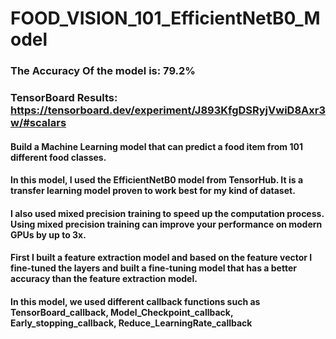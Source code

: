 # FOOD_VISION_101_EfficientNetB0_Model
### The Accuracy Of the model is: 79.2%
### TensorBoard Results: https://tensorboard.dev/experiment/J893KfgDSRyjVwiD8Axr3w/#scalars

#### Build a Machine Learning model that can predict a food item from 101 different food classes.
#### In this model, I used the EfficientNetB0 model from TensorHub. It is a transfer learning model proven to work best for my kind of dataset.
#### I also used mixed precision training to speed up the computation process. Using mixed precision training can improve your performance on modern GPUs by up to 3x.
#### First I built a feature extraction model and based on the feature vector I fine-tuned the layers and built a fine-tuning model that has a better accuracy than the feature extraction model.
#### In this model, we used different callback functions such as TensorBoard_callback, Model_Checkpoint_callback, Early_stopping_callback, Reduce_LearningRate_callback 
